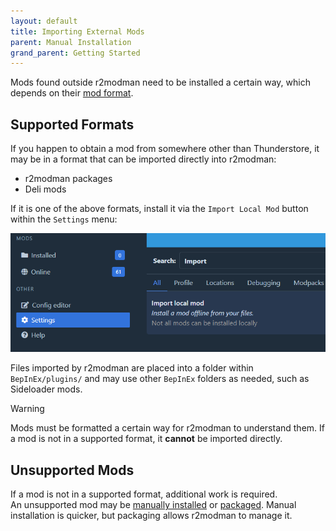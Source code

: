 ```yaml
---
layout: default
title: Importing External Mods
parent: Manual Installation
grand_parent: Getting Started
---
```


Mods found outside r2modman need to be installed a certain way, which depends on their [mod format](xref:formats).

## Supported Formats

If you happen to obtain a mod from somewhere other than Thunderstore, it may be in a format that can be imported
directly into r2modman:

- r2modman packages
- Deli mods

If it is one of the above formats, install it via the `Import Local Mod` button within the `Settings` menu:

![local mod import](../images/r2modman/settings/import_local_mod.png)

Files imported by r2modman are placed into a folder within `BepInEx/plugins/` and may use other `BepInEx` folders as
needed, such as Sideloader mods.

> [!WARNING]
> Mods must be formatted a certain way for r2modman to understand them. If a mod is not in a supported format, it **cannot** be imported directly.

## Unsupported Mods

If a mod is not in a supported format, additional work is required.  
An unsupported mod may be [manually installed](manual.md) or [packaged](packaging.md). Manual installation is quicker,
but packaging allows r2modman to manage it.

